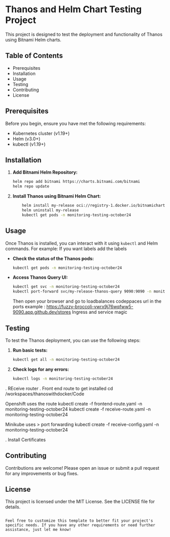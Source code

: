 
# Thanos and Helm Chart Testing Project

This project is designed to test the deployment and functionality of Thanos using Bitnami Helm charts.

## Table of Contents

- Prerequisites
- Installation
- Usage
- Testing
- Contributing
- License

## Prerequisites

Before you begin, ensure you have met the following requirements:

- Kubernetes cluster (v1.19+)
- Helm (v3.0+)
- kubectl (v1.19+)

## Installation

1. **Add Bitnami Helm Repository:**

    ```sh
    helm repo add bitnami https://charts.bitnami.com/bitnami
    helm repo update
    ```

2. **Install Thanos using Bitnami Helm Chart:**

    ```sh
        helm install my-release oci://registry-1.docker.io/bitnamicharts/thanos --values .\values.yaml --namespace monitoring-testing-october24
        helm uninstall my-release 
        kubectl get pods -n monitoring-testing-october24
    ```

## Usage

Once Thanos is installed, you can interact with it using `kubectl` and Helm commands. For example:
If you want labels add the labels
- **Check the status of the Thanos pods:**

    ```sh
    kubectl get pods -n monitoring-testing-october24
    ```

- **Access Thanos Query UI:**

    ```sh
    kubectl get svc -n monitoring-testing-october24
    kubectl port-forward svc/my-release-thanos-query 9090:9090 -n monitoring-testing-october24
    ```

    Then open your browser and go to loadbalances codeppaces url in the ports
    example : https://fuzzy-broccoli-vwrx9j76wqfww5-9090.app.github.dev/stores
    Ingress and service magic

## Testing

To test the Thanos deployment, you can use the following steps:

1. **Run basic tests:**

    ```sh
    kubectl get all -n monitoring-testing-october24
    ```

2. **Check logs for any errors:**

    ```sh
    kubectl logs -n monitoring-testing-october24
    ```

. REceive router
. Front end route to get installed
cd /workspaces/thanoswithdocker/Code

Openshift uses the route
   kubectl create -f frontend-route.yaml -n monitoring-testing-october24
   kubectl create -f receive-route.yaml -n monitoring-testing-october24

Minikube uses > port forwarding 
   kubectl create -f receive-config.yaml -n monitoring-testing-october24

. Install Certificates

## Contributing

Contributions are welcome! Please open an issue or submit a pull request for any improvements or bug fixes.

## License

This project is licensed under the MIT License. See the LICENSE file for details.
```

Feel free to customize this template to better fit your project's specific needs. If you have any other requirements or need further assistance, just let me know!

